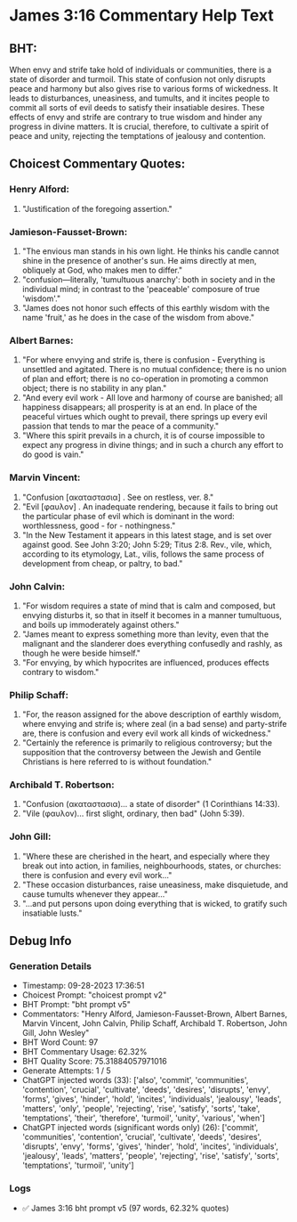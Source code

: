 # James 3:16 Commentary Help Text

## BHT:
When envy and strife take hold of individuals or communities, there is a state of disorder and turmoil. This state of confusion not only disrupts peace and harmony but also gives rise to various forms of wickedness. It leads to disturbances, uneasiness, and tumults, and it incites people to commit all sorts of evil deeds to satisfy their insatiable desires. These effects of envy and strife are contrary to true wisdom and hinder any progress in divine matters. It is crucial, therefore, to cultivate a spirit of peace and unity, rejecting the temptations of jealousy and contention.

## Choicest Commentary Quotes:
### Henry Alford:
1. "Justification of the foregoing assertion."

### Jamieson-Fausset-Brown:
1. "The envious man stands in his own light. He thinks his candle cannot shine in the presence of another's sun. He aims directly at men, obliquely at God, who makes men to differ."
2. "confusion—literally, 'tumultuous anarchy': both in society and in the individual mind; in contrast to the 'peaceable' composure of true 'wisdom'."
3. "James does not honor such effects of this earthly wisdom with the name 'fruit,' as he does in the case of the wisdom from above."

### Albert Barnes:
1. "For where envying and strife is, there is confusion - Everything is unsettled and agitated. There is no mutual confidence; there is no union of plan and effort; there is no co-operation in promoting a common object; there is no stability in any plan."
2. "And every evil work - All love and harmony of course are banished; all happiness disappears; all prosperity is at an end. In place of the peaceful virtues which ought to prevail, there springs up every evil passion that tends to mar the peace of a community."
3. "Where this spirit prevails in a church, it is of course impossible to expect any progress in divine things; and in such a church any effort to do good is vain."

### Marvin Vincent:
1. "Confusion [ακαταστασια] . See on restless, ver. 8."
2. "Evil [φαυλον] . An inadequate rendering, because it fails to bring out the particular phase of evil which is dominant in the word: worthlessness, good - for - nothingness."
3. "In the New Testament it appears in this latest stage, and is set over against good. See John 3:20; John 5:29; Titus 2:8. Rev., vile, which, according to its etymology, Lat., vilis, follows the same process of development from cheap, or paltry, to bad."

### John Calvin:
1. "For wisdom requires a state of mind that is calm and composed, but envying disturbs it, so that in itself it becomes in a manner tumultuous, and boils up immoderately against others."
2. "James meant to express something more than levity, even that the malignant and the slanderer does everything confusedly and rashly, as though he were beside himself."
3. "For envying, by which hypocrites are influenced, produces effects contrary to wisdom."

### Philip Schaff:
1. "For, the reason assigned for the above description of earthly wisdom, where envying and strife is; where zeal (in a bad sense) and party-strife are, there is confusion and every evil work all kinds of wickedness."
2. "Certainly the reference is primarily to religious controversy; but the supposition that the controversy between the Jewish and Gentile Christians is here referred to is without foundation."

### Archibald T. Robertson:
1. "Confusion (ακαταστασια)... a state of disorder" (1 Corinthians 14:33).
2. "Vile (φαυλον)... first slight, ordinary, then bad" (John 5:39).


### John Gill:
1. "Where these are cherished in the heart, and especially where they break out into action, in families, neighbourhoods, states, or churches: there is confusion and every evil work..."
2. "These occasion disturbances, raise uneasiness, make disquietude, and cause tumults whenever they appear..."
3. "...and put persons upon doing everything that is wicked, to gratify such insatiable lusts."


## Debug Info
### Generation Details
- Timestamp: 09-28-2023 17:36:51
- Choicest Prompt: "choicest prompt v2"
- BHT Prompt: "bht prompt v5"
- Commentators: "Henry Alford, Jamieson-Fausset-Brown, Albert Barnes, Marvin Vincent, John Calvin, Philip Schaff, Archibald T. Robertson, John Gill, John Wesley"
- BHT Word Count: 97
- BHT Commentary Usage: 62.32%
- BHT Quality Score: 75.31884057971016
- Generate Attempts: 1 / 5
- ChatGPT injected words (33):
	['also', 'commit', 'communities', 'contention', 'crucial', 'cultivate', 'deeds', 'desires', 'disrupts', 'envy', 'forms', 'gives', 'hinder', 'hold', 'incites', 'individuals', 'jealousy', 'leads', 'matters', 'only', 'people', 'rejecting', 'rise', 'satisfy', 'sorts', 'take', 'temptations', 'their', 'therefore', 'turmoil', 'unity', 'various', 'when']
- ChatGPT injected words (significant words only) (26):
	['commit', 'communities', 'contention', 'crucial', 'cultivate', 'deeds', 'desires', 'disrupts', 'envy', 'forms', 'gives', 'hinder', 'hold', 'incites', 'individuals', 'jealousy', 'leads', 'matters', 'people', 'rejecting', 'rise', 'satisfy', 'sorts', 'temptations', 'turmoil', 'unity']

### Logs
- ✅ James 3:16 bht prompt v5 (97 words, 62.32% quotes)